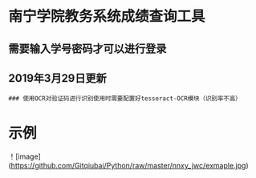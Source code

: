 # 南宁学院教务系统成绩查询工具

## 需要输入学号密码才可以进行登录

## 2019年3月29日更新
    
    ### 使用OCR对验证码进行识别使用时需要配置好tesseract-OCR模块（识别率不高）
    
   
# 示例
！[image] (https://github.com/Gitqiubai/Python/raw/master/nnxy_jwc/exmaple.jpg)
